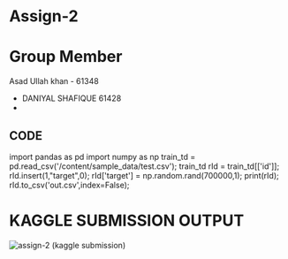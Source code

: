 # Assign-2 

# Group Member
  Asad Ullah khan - 61348
- DANIYAL SHAFIQUE 61428 
-  

## CODE

import pandas as pd
import numpy as np
train_td = pd.read_csv('/content/sample_data/test.csv');
train_td
rId = train_td[['id']];
rId.insert(1,"target",0);
rId['target'] = np.random.rand(700000,1);
print(rId);
rId.to_csv('out.csv',index=False);

# KAGGLE SUBMISSION OUTPUT

![assign-2 (kaggle submission)](https://user-images.githubusercontent.com/43805740/168909956-67433c6e-64f6-4f48-9920-a3ed9564a3fc.PNG)
